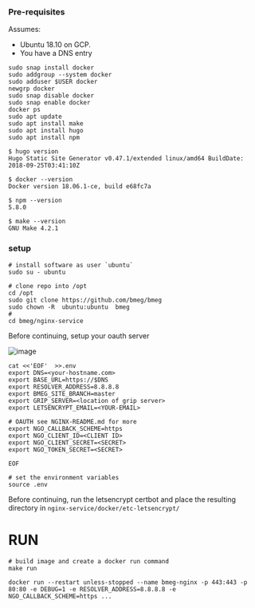 
### Pre-requisites
Assumes:
* Ubuntu 18.10 on GCP.
* You have a DNS entry


```
sudo snap install docker
sudo addgroup --system docker
sudo adduser $USER docker
newgrp docker
sudo snap disable docker
sudo snap enable docker
docker ps
sudo apt update
sudo apt install make
sudo apt install hugo
sudo apt install npm

$ hugo version
Hugo Static Site Generator v0.47.1/extended linux/amd64 BuildDate: 2018-09-25T03:41:10Z

$ docker --version
Docker version 18.06.1-ce, build e68fc7a

$ npm --version
5.8.0

$ make --version
GNU Make 4.2.1
```


### setup

```
# install software as user `ubuntu`
sudo su - ubuntu

# clone repo into /opt
cd /opt
sudo git clone https://github.com/bmeg/bmeg
sudo chown -R  ubuntu:ubuntu  bmeg
#
cd bmeg/nginx-service

```

Before continuing, setup your oauth server

![image](https://user-images.githubusercontent.com/47808/50254570-69238980-03a3-11e9-9dd8-4e592a3289e4.png)



```
cat <<'EOF'  >>.env
export DNS=<your-hostname.com>
export BASE_URL=https://$DNS
export RESOLVER_ADDRESS=8.8.8.8
export BMEG_SITE_BRANCH=master
export GRIP_SERVER=<location of grip server>
export LETSENCRYPT_EMAIL=<YOUR-EMAIL>

# OAUTH see NGINX-README.md for more
export NGO_CALLBACK_SCHEME=https
export NGO_CLIENT_ID=<CLIENT ID>
export NGO_CLIENT_SECRET=<SECRET>
export NGO_TOKEN_SECRET=<SECRET>

EOF

# set the environment variables
source .env
```



Before continuing, run the letsencrypt certbot and place the resulting directory in `nginx-service/docker/etc-letsencrypt/`


# RUN

```
# build image and create a docker run command
make run

docker run --restart unless-stopped --name bmeg-nginx -p 443:443 -p 80:80 -e DEBUG=1 -e RESOLVER_ADDRESS=8.8.8.8 -e NGO_CALLBACK_SCHEME=https ...

```
